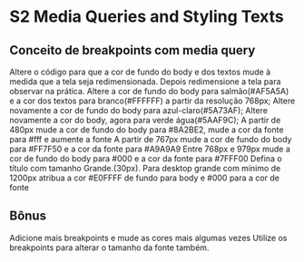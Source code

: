 # S2 Media Queries and Styling Texts

## Conceito de breakpoints com media query

Altere o código para que a cor de fundo do body e dos textos mude à medida que a tela seja redimensionada. Depois redimensione a tela para observar na prática.
Altere a cor de fundo do body para salmão(#AF5A5A) e a cor dos textos para branco(#FFFFFF) a partir da resolução 768px;
Altere novamente a cor de fundo do body para azul-claro(#5A73AF);
Altere novamente a cor do body, agora para verde água(#5AAF9C);
A partir de 480px mude a cor de fundo do body para #8A2BE2, mude a cor da fonte para #fff e aumente a fonte
A partir de 767px mude a cor de fundo do body para #FF7F50 e a cor da fonte para #A9A9A9
Entre 768px e 979px mude a cor de fundo do body para #000 e a cor da fonte para #7FFF00
Defina o título com tamanho Grande.(30px).
Para desktop grande com mínimo de 1200px atribua a cor #E0FFFF de fundo para body e #000 para a cor de fonte

## Bônus

Adicione mais breakpoints e mude as cores mais algumas vezes
Utilize os breakpoints para alterar o tamanho da fonte também.